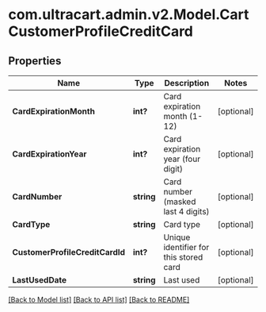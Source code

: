 # com.ultracart.admin.v2.Model.CartCustomerProfileCreditCard
## Properties

Name | Type | Description | Notes
------------ | ------------- | ------------- | -------------
**CardExpirationMonth** | **int?** | Card expiration month (1-12) | [optional] 
**CardExpirationYear** | **int?** | Card expiration year (four digit) | [optional] 
**CardNumber** | **string** | Card number (masked last 4 digits) | [optional] 
**CardType** | **string** | Card type | [optional] 
**CustomerProfileCreditCardId** | **int?** | Unique identifier for this stored card | [optional] 
**LastUsedDate** | **string** | Last used | [optional] 


[[Back to Model list]](../README.md#documentation-for-models) [[Back to API list]](../README.md#documentation-for-api-endpoints) [[Back to README]](../README.md)

